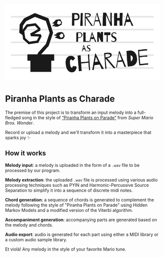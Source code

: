 <picture>
  <source media="(prefers-color-scheme: dark)" srcset="../branding/logo-light.svg" />
  <img src="../branding/logo-dark.svg" alt="logo" height="250px" />
</picture>

# Piranha Plants as Charade

The premise of this project is to transform an input melody into a full-fledged song in the style of [&ldquo;Piranha Plants on Parade&rdquo;](https://www.youtube.com/watch?v=3EkzTUPoWMU) from _Super Mario Bros. Wonder_.

Record or upload a melody and we'll transform it into a masterpiece that sparks joy ✨

## How it works

**Melody input**: a melody is uploaded in the form of a `.wav` file to be processed by our program.

**Melody extraction**: the uploaded `.wav` file is processed using various audio processing techniques such as PYIN and Harmonic-Percussive Source Separation to simplify it into a sequence of discrete midi notes.

**Chord generation**: a sequence of chords is generated to complement the melody following the style of "Piranha Plants on Parade" using Hidden Markov Models and a modified version of the Viterbi algorithm.

**Accompaniment generation**: accompanying parts are generated based on the melody and chords.

**Audio export**: audio is generated for each part using either a MIDI library or a custom audio sample library.

Et violà! Any melody in the style of your favorite Mario tune.
